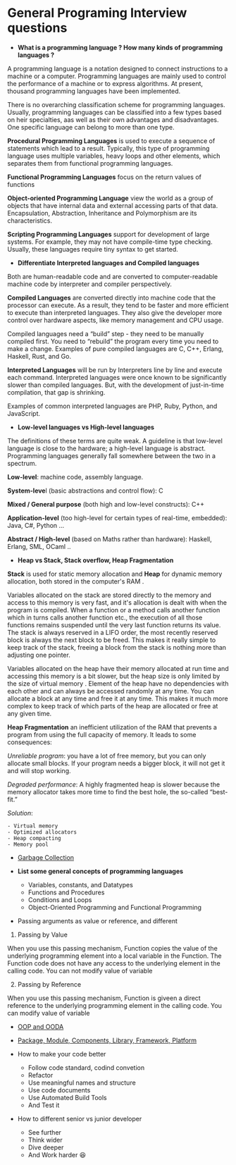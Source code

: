 # General Programing Interview questions

* **What is a programming language ? How many kinds of programming languages ?**

A programming language is a notation designed to connect instructions to a machine or a computer. Programming languages are mainly  used to control the performance of a machine or to express algorithms. At present, thousand programming languages have been implemented.

There is no overarching classification scheme for programming languages. Usually, programming languages can be classified into a few types based on heir specialties, aas well as their own advantages and  disadvantages. One specific language can belong to more than one type.

**Procedural Programming Languages** is used to execute a sequence of statements which lead to a result. Typically, this type of programming language uses multiple variables, heavy loops and other elements, which separates them from functional programming languages.

**Functional Programming Languages** focus on the return values of functions

**Object-oriented Programming Language** view the world as a group of objects that have internal data and external accessing parts of that data. Encapsulation, Abstraction, Inheritance and Polymorphism are its characteristics.

**Scripting Programming Languages** support for development of large systems. For example, they may not have compile-time type checking. Usually, these languages require tiny syntax to get started.

* **Differentiate Interpreted languages and Compiled languages**

Both are human-readable code and are converted to computer-readable machine code by interpreter and compiler perspectively.

**Compiled Languages** are converted directly into machine code that the processor can execute. As a result, they tend to be faster and more efficient to execute than interpreted languages. They also give the developer more control over hardware aspects, like memory management and CPU usage.

Compiled languages need a “build” step - they need to be manually compiled first. You need to “rebuild” the program every time you need to make a change. Examples of pure compiled languages are C, C++, Erlang, Haskell, Rust, and Go.

**Interpreted Languages** will be run by Interpreters line by line and execute each command. Interpreted languages were once known to be significantly slower than compiled languages. But, with the development of just-in-time compilation, that gap is shrinking.

Examples of common interpreted languages are PHP, Ruby, Python, and JavaScript.

* **Low-level languages vs High-level languages**

The definitions of these terms are quite weak. A guideline is that low-level language is close to the hardware; a high-level language is abstract. Programming languages generally fall somewhere between the two in a spectrum.

**Low-level**: machine code, assembly language.

**System-leve**l (basic abstractions and control flow): C

**Mixed / General purpose** (both high and low-level constructs): C++

**Application-level** (too high-level for certain types of real-time, embedded): Java, C#, Python …

**Abstract / High-level** (based on Maths rather than hardware): Haskell, Erlang, SML, OCaml ..

* **Heap vs Stack, Stack overflow, Heap Fragmentation**

**Stack** is used for static memory allocation and **Heap** for dynamic memory allocation, both stored in the computer's RAM .

Variables allocated on the stack are stored directly to the memory and access to this memory is very fast, and it's allocation is dealt with when the program is compiled. When a function or a method calls another function which in turns calls another function etc., the execution of all those functions remains suspended until the very last function returns its value. The stack is always reserved in a LIFO order, the most recently reserved block is always the next block to be freed. This makes it really simple to keep track of the stack, freeing a block from the stack is nothing more than adjusting one pointer.

Variables allocated on the heap have their memory allocated at run time and accessing this memory is a bit slower, but the heap size is only limited by the size of virtual memory . Element of the heap have no dependencies with each other and can always be accessed randomly at any time. You can allocate a block at any time and free it at any time. This makes it much more complex to keep track of which parts of the heap are allocated or free at any given time.

**Heap Fragmentation** an inefficient utilization of the RAM that prevents a program from using the full capacity of memory. It leads to some consequences:
    
*Unreliable program*: you have a lot of free memory, but you can only allocate small blocks. If your program needs a bigger block, it will not get it and will stop working.

*Degraded performance*: A highly fragmented heap is slower because the memory allocator takes more time to find the best hole, the so-called “best-fit.”

*Solution*:

    - Virtual memory
    - Optimized allocators
    - Heap compacting
    - Memory pool

* [Garbage Collection](https://guide.freecodecamp.org/computer-science/garbage-collection/)
* **List some general concepts of programming languages**

    - Variables, constants, and Datatypes
    - Functions and Procedures
    - Conditions and Loops
    - Object-Oriented Programming and Functional Programming

* Passing arguments as value or reference, and different

1. Passing by Value

When you use this passing mechanism, Function copies the value of the underlying programming element into a local variable in the Function. The Function code does not have any access to the underlying element in the calling code. You can not modify value of variable

2. Passing by Reference

When you use this passing mechanism, Function is giveen  a direct reference to the underlying programming element in the calling code. You can modify value of variable

* [OOP and OODA](https://duonghieumai.github.io/2018-01-01-oop-and-ooda/)

* [Package, Module, Components, Library, Framework, Platform](https://duonghieumai.github.io/2018-01-01-get-lost-with-it-dictionary/)

* How to make your code better

    - Follow code standard, codind convetion
    - Refactor
    - Use meaningful names and structure
    - Use code documents
    - Use Automated Build Tools
    - And Test it

* How to different senior vs junior developer

    - See further
    - Think wider
    - Dive deeper
    - And Work harder :satisfied: